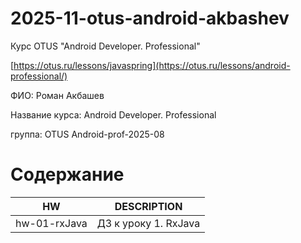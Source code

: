 # 2025-11-otus-android-akbashev

Курс OTUS "Android Developer. Professional"

[https://otus.ru/lessons/javaspring](https://otus.ru/lessons/android-professional/)

ФИО: Роман Акбашев

Название курса: Android Developer. Professional

группа: OTUS Android-prof-2025-08

# Содержание
|HW|DESCRIPTION|
| ------ | ------ |
| hw-01-rxJava | ДЗ к уроку 1. RxJava |
